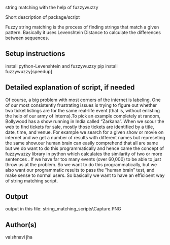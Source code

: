 string matching with the help of fuzzywuzzy 

Short description of package/script

 Fuzzy string matching is the process of finding strings that match a given pattern. Basically it uses Levenshtein Distance to calculate the differences between sequences.

## Setup instructions
install python-Levenshtein and fuzzywuzzy
pip install fuzzywuzzy[speedup]


## Detailed explanation of script, if needed

Of course, a big problem with most corners of the internet is labeling. One of our most consistently frustrating issues is trying to figure out whether two ticket listings are for the same real-life event (that is, without enlisting the help of our army of interns).To pick an example completely at random,
Bollywood has a show running in India called “Zarkana”. When we scour the web to find tickets for sale, mostly those tickets are identified by a title, date, time, and venue. 
For example we search for a given show or movie on internet and we get a number of results with different names but represeting the same show.our human brain can easily comprehend that 
all are same but we do want to do this programmatically and hence came the concept of fuzzywuzzy library in python which calculates the similarity of two or more sentences .
If we have far too many events (over 60,000) to be able to just throw us at the problem. So we want to do this programmatically, but we also want our programmatic results to pass the "human brain” test, and make sense to normal users.
So basically we want to have an efficioent way of string matching script.

## Output
output in this file:
string_matching_scripts\Capture.PNG

## Author(s)

vaishnavi jha
